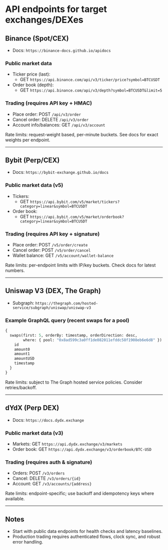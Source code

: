 # API endpoints for target exchanges/DEXes

## Binance (Spot/CEX)
- Docs: `https://binance-docs.github.io/apidocs`

### Public market data
- Ticker price (last):
  - GET `https://api.binance.com/api/v3/ticker/price?symbol=BTCUSDT`
- Order book (depth):
  - GET `https://api.binance.com/api/v3/depth?symbol=BTCUSDT&limit=5`

### Trading (requires API key + HMAC)
- Place order: POST `/api/v3/order`
- Cancel order: DELETE `/api/v3/order`
- Account info/balances: GET `/api/v3/account`

Rate limits: request-weight based, per-minute buckets. See docs for exact weights per endpoint.

---

## Bybit (Perp/CEX)
- Docs: `https://bybit-exchange.github.io/docs`

### Public market data (v5)
- Tickers:
  - GET `https://api.bybit.com/v5/market/tickers?category=linear&symbol=BTCUSDT`
- Order book:
  - GET `https://api.bybit.com/v5/market/orderbook?category=linear&symbol=BTCUSDT`

### Trading (requires API key + signature)
- Place order: POST `/v5/order/create`
- Cancel order: POST `/v5/order/cancel`
- Wallet balance: GET `/v5/account/wallet-balance`

Rate limits: per-endpoint limits with IP/key buckets. Check docs for latest numbers.

---

## Uniswap V3 (DEX, The Graph)
- Subgraph: `https://thegraph.com/hosted-service/subgraph/uniswap/uniswap-v3`

### Example GraphQL query (recent swaps for a pool)
```graphql
{
  swaps(first: 5, orderBy: timestamp, orderDirection: desc,
        where: { pool: "0x8ad599c3a0ff1de082011efddc58f1908eb6e6d8" }) {
    id
    amount0
    amount1
    amountUSD
    timestamp
  }
}
```

Rate limits: subject to The Graph hosted service policies. Consider retries/backoff.

---

## dYdX (Perp DEX)
- Docs: `https://docs.dydx.exchange`

### Public market data (v3)
- Markets: GET `https://api.dydx.exchange/v3/markets`
- Order book: GET `https://api.dydx.exchange/v3/orderbook/BTC-USD`

### Trading (requires auth & signature)
- Orders: POST `/v3/orders`
- Cancel: DELETE `/v3/orders/{id}`
- Account: GET `/v3/accounts/{address}`

Rate limits: endpoint-specific; use backoff and idempotency keys where available.

---

## Notes
- Start with public data endpoints for health checks and latency baselines.
- Production trading requires authenticated flows, clock sync, and robust error handling.

